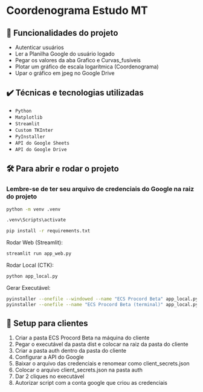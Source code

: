 # Coordenograma Estudo MT

## 🔨 Funcionalidades do projeto
- Autenticar usuários
- Ler a Planilha Google do usuário logado
- Pegar os valores da aba Grafico e Curvas_fusíveis
- Plotar um gráfico de escala logarítmica (Coordenograma)
- Upar o gráfico em jpeg no Google Drive

## ✔️ Técnicas e tecnologias utilizadas
- `Python`
- `Matplotlib`
- `Streamlit`
- `Custom TKInter`
- `PyInstaller`
- `API do Google Sheets`
- `API do Google Drive`

## 🛠️ Para abrir e rodar o projeto

### Lembre-se de ter seu arquivo de credenciais do Google na raiz do projeto

```bash
python -m venv .venv
```

```bash
.venv\Scripts\activate
```

```bash
pip install -r requirements.txt
```

Rodar Web (Streamlit):
```bash
streamlit run app_web.py
```

Rodar Local (CTK):
```bash
python app_local.py
```

Gerar Executável:
```bash
pyinstaller --onefile --windowed --name "ECS Procord Beta" app_local.py
pyinstaller --onefile --name "ECS Procord Beta (terminal)" app_local.py
```

## 💼 Setup para clientes
1. Criar a pasta ECS Procord Beta na máquina do cliente
2. Pegar o executável da pasta dist e colocar na raiz da pasta do cliente
3. Criar a pasta auth dentro da pasta do cliente
4. Configurar a API do Google
5. Baixar o arquivo das credenciais e renomear como client_secrets.json
6. Colocar o arquivo client_secrets.json na pasta auth
7. Dar 2 cliques no executável
8. Autorizar script com a conta google que criou as credenciais